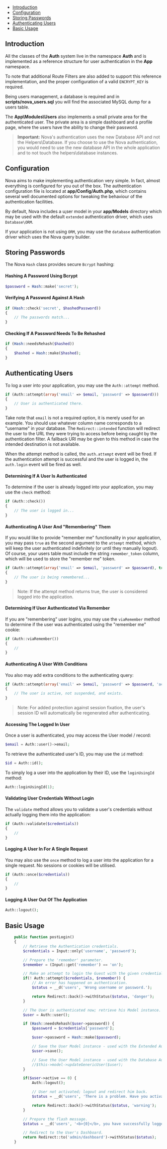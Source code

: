 - [Introduction](#introduction)
- [Configuration](#configuration)
- [Storing Passwords](#storing-passwords)
- [Authenticating Users](#authenticating-users)
- [Basic Usage](#basic-usage)

## Introduction

All the classes of the **Auth** system live in the namespace **Auth** and is implemented as a reference structure for user authentication in the **App** namespace.

To note that additional Route Filters are also added to support this reference implementation, and the proper configuration of a valid `ENCRYPT_KEY` is required.

Being users management, a database is required and in **scripts/nova_users.sql** you will find the associated MySQL dump for a users table.

The **App\Modules\Users** also implements a small private area for the authenticated user. The private area is a simple dashboard and a profile page, where the users have the ability to change their password.

> **Important:** Nova's authentication uses the new Database API and not the Helpers\Database. If you choose to use the Nova authentication, you would need to use the new database API in the whole application and to not touch the helpers\database instances.

## Configuration

Nova aims to make implementing authentication very simple. In fact, almost everything is configured for you out of the box. The authentication configuration file is located at **app/Config/Auth.php**, which contains several well documented options for tweaking the behaviour of the authentication facilities.

By default, Nova includes a u¡ser model in your **app/Models** directory which may be used with the default `extended` authentication driver, which uses `Database\ORM`.

If your application is not using `ORM`, you may use the `database` authentication driver which uses the Nova query builder.

## Storing Passwords

The Nova `Hash` class provides secure `Bcrypt` hashing:

#### Hashing A Password Using Bcrypt
```php
$password = Hash::make('secret');
```

#### Verifying A Password Against A Hash
```php
if (Hash::check('secret', $hashedPassword))
{
    // The passwords match...
}
```

#### Checking If A Password Needs To Be Rehashed
```php
if (Hash::needsRehash($hashed))
{
    $hashed = Hash::make($hashed);
}
```

## Authenticating Users

To log a user into your application, you may use the `Auth::attempt` method.

```php
if (Auth::attempt(array('email' => $email, 'password' => $password)))
{
    // User is authenticated there.
}
```

Take note that `email` is not a required option, it is merely used for an example. You should use whatever column name corresponds to a "username" in your database. The `Redirect::intended` function will redirect the user to the URL they were trying to access before being caught by the authentication filter. A fallback URI may be given to this method in case the intended destination is not available.

When the attempt method is called, the `auth.attempt` event will be fired. If the authentication attempt is successful and the user is logged in, the `auth.login` event will be fired as well.

#### Determining If A User Is Authenticated

To determine if the user is already logged into your application, you may use the `check` method:

```php
if (Auth::check())
{
    // The user is logged in...
}
```

#### Authenticating A User And "Remembering" Them

If you would like to provide "remember me" functionality in your application, you may pass `true` as the second argument to the `attempt` method, which will keep the user authenticated indefinitely (or until they manually logout). Of course, your users table must include the string `remember_token` column, which will be used to store the "remember me" token.

```php
if (Auth::attempt(array('email' => $email, 'password' => $password), true))
{
    // The user is being remembered...
}
```
> Note: If the attempt method returns true, the user is considered logged into the application.

#### Determining If User Authenticated Via Remember

If you are "remembering" user logins, you may use the `viaRemember` method to determine if the user was authenticated using the "remember me" cookie:

```php
if (Auth::viaRemember())
{
    //
}
```

#### Authenticating A User With Conditions

You also may add extra conditions to the authenticating query:

```php
if (Auth::attempt(array('email' => $email, 'password' => $password, 'active' => 1)))
{
    // The user is active, not suspended, and exists.
}
```

> Note: For added protection against session fixation, the user's session ID will automatically be regenerated after authenticating.

#### Accessing The Logged In User

Once a user is authenticated, you may access the User model / record:

```php
$email = Auth::user()->email;
```

To retrieve the authenticated user's ID, you may use the `id` method:

```php
$id = Auth::id();
```

To simply log a user into the application by their ID, use the `loginUsingId` method:

```php
Auth::loginUsingId(1);
```

#### Validating User Credentials Without Login

The `validate` method allows you to validate a user's credentials without actually logging them into the application:

```php
if (Auth::validate($credentials))
{
    //
}
```

#### Logging A User In For A Single Request

You may also use the `once` method to log a user into the application for a single request. No sessions or cookies will be utilised.

```php
if (Auth::once($credentials))
{
    //
}
```

#### Logging A User Out Of The Application
```php
Auth::logout();
```

## Basic Usage

```php
    public function postLogin()
    {
        // Retrieve the Authentication credentials.
        $credentials = Input::only('username', 'password');

        // Prepare the 'remember' parameter.
        $remember = (Input::get('remember') == 'on');

        // Make an attempt to login the Guest with the given credentials.
        if(! Auth::attempt($credentials, $remember)) {
            // An error has happened on authentication.
            $status = __d('users', 'Wrong username or password.');

            return Redirect::back()->withStatus($status, 'danger');
        }

        // The User is authenticated now; retrieve his Model instance.
        $user = Auth::user();

        if (Hash::needsRehash($user->password)) {
            $password = $credentials['password'];

            $user->password = Hash::make($password);

            // Save the User Model instance - used with the Extended Auth Driver.
            $user->save();

            // Save the User Model instance - used with the Database Auth Driver.
            //$this->model->updateGenericUser($user);
        }

        if($user->active == 0) {
            Auth::logout();

            // User not activated; logout and redirect him back.
            $status = __d('users', 'There is a problem. Have you activated your Account?');

            return Redirect::back()->withStatus($status, 'warning');
        }

        // Prepare the flash message.
        $status = __d('users', '<b>{0}</b>, you have successfully logged in.', $user->username);

        // Redirect to the User's Dashboard.
        return Redirect::to('admin/dashboard')->withStatus($status);
    }
```